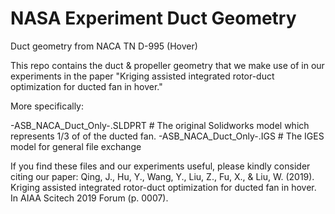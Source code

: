 # NASA Experiment Duct Geometry

Duct geometry from NACA TN D-995 (Hover)

This repo contains the duct & propeller geometry that we make use of in our experiments in the paper "Kriging assisted integrated rotor-duct optimization for ducted fan in hover."

More specifically:

-ASB_NACA_Duct_Only-.SLDPRT       # The original Solidworks model which represents 1/3 of of the ducted fan. 
-ASB_NACA_Duct_Only-.IGS          # The IGES model for general file exchange

If you find these files and our experiments useful, please kindly consider citing our paper:
Qing, J., Hu, Y., Wang, Y., Liu, Z., Fu, X., & Liu, W. (2019). Kriging assisted integrated rotor-duct optimization for ducted fan in hover. In AIAA Scitech 2019 Forum (p. 0007).
